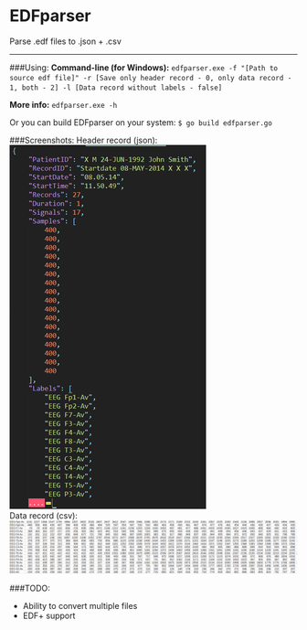 # EDFparser
Parse .edf files to .json + .csv
_____
###Using:
**Command-line (for Windows):** `edfparser.exe -f "[Path to source edf file]" -r [Save only header record - 0, only data record - 1, both - 2] -l [Data record without labels - false]` <br />

**More info:** `edfparser.exe -h`

Or you can build EDFparser on your system:
`$ go build edfparser.go`

###Screenshots:
Header record (json):<br />
![Header record in .json file](https://raw.githubusercontent.com/SpycerLviv/EDFparser/master/screenshots/header.png)<br />
Data record (csv): <br />
![Data record in .csv file](https://raw.githubusercontent.com/SpycerLviv/EDFparser/master/screenshots/data.png)

###TODO: 
- Ability to convert multiple files
- EDF+ support


